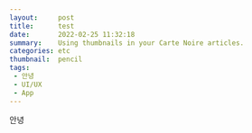 ```yaml
---
layout:     post
title:      test
date:       2022-02-25 11:32:18
summary:    Using thumbnails in your Carte Noire articles.
categories: etc
thumbnail:  pencil
tags:
 - 안녕
 - UI/UX
 - App
---
```


안녕

